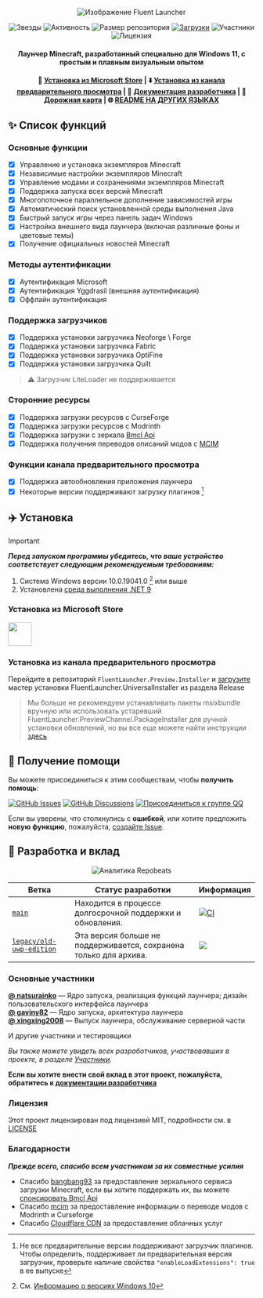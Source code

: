 <div align="center">

![Изображение Fluent Launcher](../docs/images/Hero_Image.png)

![Звезды](https://img.shields.io/github/stars/Xcube-Studio/Natsurainko.FluentLauncher)
![Активность](https://img.shields.io/github/commit-activity/y/Xcube-Studio/Natsurainko.FluentLauncher)
![Размер репозитория](https://img.shields.io/github/repo-size/Xcube-Studio/Natsurainko.FluentLauncher)
[![Загрузки](https://img.shields.io/github/downloads/Xcube-Studio/Natsurainko.FluentLauncher/total?style=social&logo=github)](https://github.com/Xcube-Studio/Natsurainko.FluentLauncher/releases/latest)
![Участники](https://img.shields.io/github/contributors/Xcube-Studio/Natsurainko.FluentLauncher)
![Лицензия](https://img.shields.io/badge/license-MIT-yellow)

#### Лаунчер Minecraft, разработанный специально для Windows 11, с простым и плавным визуальным опытом
#### 🏪 [Установка из Microsoft Store](https://apps.microsoft.com/detail/Natsurianko.FluentLauncher/9p4nqqxq942p) | ⬇️ [Установка из канала предварительного просмотра](https://github.com/Xcube-Studio/FluentLauncher.Preview.Installer) | 🔧 [Документация разработчика](https://github.com/Xcube-Studio/Natsurainko.FluentLauncher/wiki/%23-%E5%BC%80%E5%8F%91) | 🚧 [Дорожная карта](https://github.com/Xcube-Studio/Natsurainko.FluentLauncher/wiki/%E5%BC%80%E5%8F%91%EF%BC%9A%E8%B7%AF%E7%BA%BF%E5%9B%BE) | 🌐 [README НА ДРУГИХ ЯЗЫКАХ](README_index.md)

</div>

## ✨ Список функций

### Основные функции
+ [x] Управление и установка экземпляров Minecraft
+ [x] Независимые настройки экземпляров Minecraft
+ [x] Управление модами и сохранениями экземпляров Minecraft
+ [x] Поддержка запуска всех версий Minecraft
+ [x] Многопоточное параллельное дополнение зависимостей игры
+ [x] Автоматический поиск установленной среды выполнения Java
+ [x] Быстрый запуск игры через панель задач Windows
+ [x] Настройка внешнего вида лаунчера (включая различные фоны и цветовые темы)
+ [x] Получение официальных новостей Minecraft

### Методы аутентификации
+ [x] Аутентификация Microsoft
+ [x] Аутентификация Yggdrasil (внешняя аутентификация)
+ [x] Оффлайн аутентификация

### Поддержка загрузчиков
+ [x] Поддержка установки загрузчика Neoforge \ Forge
+ [x] Поддержка установки загрузчика Fabric
+ [x] Поддержка установки загрузчика OptiFine
+ [x] Поддержка установки загрузчика Quilt
> ⚠️ Загрузчик LiteLoader не поддерживается

### Сторонние ресурсы
+ [x] Поддержка загрузки ресурсов с CurseForge
+ [x] Поддержка загрузки ресурсов с Modrinth
+ [x] Поддержка загрузки с зеркала [Bmcl Api](https://bmclapidoc.bangbang93.com/)
+ [x] Поддержка получения переводов описаний модов с [MCIM](https://github.com/mcmod-info-mirror/mcim-api)

### Функции канала предварительного просмотра
+ [x] Поддержка автообновления приложения лаунчера
+ [x] Некоторые версии поддерживают загрузку плагинов [^1]

## ✈️ Установка

> [!IMPORTANT] 
> _**Перед запуском программы убедитесь, что ваше устройство соответствует следующим рекомендуемым требованиям:**_  
> 
> 1. Система Windows версии 10.0.19041.0 [^2] или выше  
> 2. Установлена [среда выполнения .NET 9](https://dotnet.microsoft.com/zh-cn/download/dotnet/9.0)

### Установка из Microsoft Store
<a href="https://apps.microsoft.com/detail/Natsurianko.FluentLauncher/9p4nqqxq942p"><img src="https://get.microsoft.com/images/en-us%20dark.svg" height="48"/> </a>

### Установка из канала предварительного просмотра
Перейдите в репозиторий `FluentLauncher.Preview.Installer` и [загрузите](https://github.com/Xcube-Studio/FluentLauncher.Preview.Installer) мастер установки FluentLauncher.UniversalInstaller из раздела Release

> Мы больше не рекомендуем устанавливать пакеты msixbundle вручную или использовать устаревший FluentLauncher.PreviewChannel.PackageInstaller для ручной установки обновлений, но вы все еще можете найти инструкции [здесь](https://github.com/Xcube-Studio/Natsurainko.FluentLauncher/wiki/%E5%85%B3%E4%BA%8E%EF%BC%9A%E6%89%8B%E5%8A%A8%E5%AE%89%E8%A3%85%E9%A2%84%E8%A7%88%E7%89%88%E5%90%AF%E5%8A%A8%E5%99%A8%E5%8C%85)

## 💬 Получение помощи

Вы можете присоединиться к этим сообществам, чтобы **получить помощь**:

[![GitHub Issues](https://img.shields.io/github/issues-search/Xcube-Studio/Natsurainko.FluentLauncher?query=is%3Aopen&logo=github&label=Issues&color=%233fb950)](https://github.com/Xcube-Studio/Natsurainko.FluentLauncher/issues)
[![GitHub Discussions](https://img.shields.io/github/discussions/Xcube-Studio/Natsurainko.FluentLauncher?&logo=Github&label=Discussions)](https://github.com/Xcube-Studio/Natsurainko.FluentLauncher/discussions)
[![Присоединиться к группе QQ](https://img.shields.io/badge/QQ_%E7%BE%A4-Xcube_Studio-%230066cc?logo=TencentQQ)](https://qm.qq.com/q/wAo0DKH4xa)

Если вы уверены, что столкнулись с **ошибкой**, или хотите предложить **новую функцию**, пожалуйста, [создайте Issue](https://github.com/Xcube-Studio/Natsurainko.FluentLauncher/issues/new/choose).

## 🔧 Разработка и вклад

<div align="center">

![Аналитика Repobeats](https://repobeats.axiom.co/api/embed/0dcf1b6a60fa8c1c6cefe6042c482f59d2d60538.svg)

</div>

| Ветка | Статус разработки | Информация |
| --- | --- | --- |
| [`main`](https://github.com/Xcube-Studio/Natsurainko.FluentLauncher) | Находится в процессе долгосрочной поддержки и обновления. | [![CI](https://github.com/Xcube-Studio/Natsurainko.FluentLauncher/actions/workflows/ci.yml/badge.svg)](https://github.com/Xcube-Studio/Natsurainko.FluentLauncher/actions/workflows/ci.yml) |
| [`legacy/old-uwp-edition`](https://github.com/Xcube-Studio/Natsurainko.FluentLauncher/tree/legacy/old-uwp-edition) | Эта версия больше не поддерживается, сохранена только для архива.| ![](https://img.shields.io/badge/Legacy-Stopped-red) |

### Основные участники

**[@ natsurainko](https://github.com/natsurainko)** — Ядро запуска, реализация функций лаунчера; дизайн пользовательского интерфейса лаунчера  
**[@ gaviny82](https://github.com/gaviny82)** — Ядро запуска, архитектура лаунчера  
**[@ xingxing2008](https://github.com/xingxing2008)** — Выпуск лаунчера, обслуживание серверной части  

И другие участники и тестировщики  

*Вы также можете увидеть всех разработчиков, участвовавших в проекте, в разделе [Участники](https://github.com/Xcube-Studio/Natsurainko.FluentLauncher/contributors).*

**Если вы хотите внести свой вклад в этот проект, пожалуйста, обратитесь к [документации разработчика](https://github.com/Xcube-Studio/Natsurainko.FluentLauncher/wiki/%23-%E5%BC%80%E5%8F%91)**

### Лицензия

Этот проект лицензирован под лицензией MIT, подробности см. в [LICENSE](../LICENSE)  

### Благодарности

_**Прежде всего, спасибо всем участникам за их совместные усилия**_  

- Спасибо [bangbang93](https://github.com/bangbang93) за предоставление зеркального сервиса загрузки Minecraft, если вы хотите поддержать их, вы можете [спонсировать Bmcl Api](https://afdian.com/@bangbang93)  
- Спасибо [mcim](https://github.com/mcmod-info-mirror/mcim-api) за предоставление информации о переводе модов с Modrinth и Curseforge  
- Спасибо [Cloudflare CDN](https://www.cloudflare.com) за предоставление облачных услуг


[^1]: Не все предварительные версии поддерживают загрузчик плагинов. Чтобы определить, поддерживает ли предварительная версия загрузчик, проверьте наличие свойства `"enableLoadExtensions": true` в ее выпуске
[^2]: См. [Информацию о версиях Windows 10](https://learn.microsoft.com/zh-cn/windows/release-health/release-information)